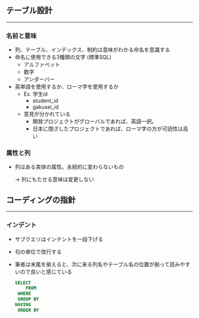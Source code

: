 ## テーブル設計

---

### 名前と意味

- 列、テーブル、インデックス、制約は意味がわかる命名を意識する
- 命名に使用できる3種類の文字 (標準SQL)
    - アルファベット
    - 数字
    - アンダーバー
- 英単語を使用するか、ローマ字を使用するか
    - Ex. 学生id
        - student_id
        - gakusei_id
    - 意見が分かれている
        - 開発プロジェクトがグローバルであれば、英語一択。
        - 日本に閉ざしたプロジェクトであれば、ローマ字の方が可読性は高い
    

### 属性と列

- 列はある実体の属性。永続的に変わらないもの
    
    → 列にもたせる意味は変更しない
    

## コーディングの指針

---

### インデント

- サブクエリはインテントを一段下げる
- 句の単位で改行する
- 筆者は末尾を揃えると、次に来る列名やテーブル名の位置が揃って読みやすいので良いと感じている
    
    ```sql
    SELECT
    	FROM
     WHERE
     GROUP BY
    HAVING
     ORDER BY
    ```
